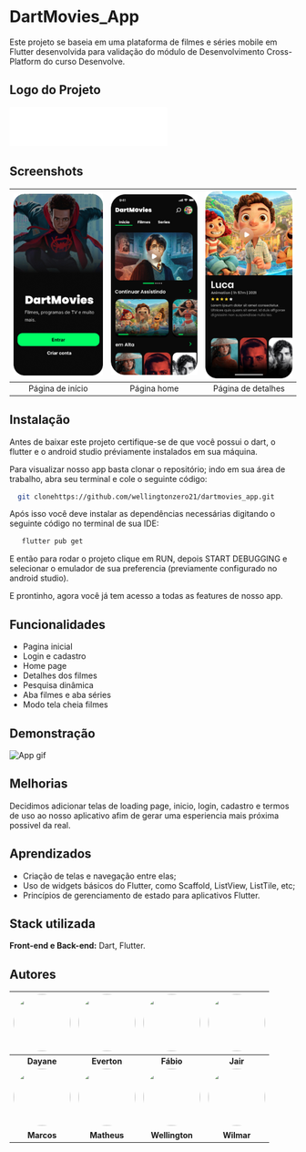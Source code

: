 
# DartMovies_App

Este projeto se baseia em uma plataforma de filmes e séries mobile em Flutter desenvolvida para validação do módulo de Desenvolvimento Cross-Platform do curso Desenvolve.


## Logo do Projeto

![Logo](/assets/docs/logoDartMovies.png)


## Screenshots

| ![Página de início](/assets/docs/Inicio.png) | ![Página home](/assets/docs/home.png) |![Página de detalhes](/assets/docs/details.png) |
|:---:|:---:|:---:|
| Página de início | Página home | Página de detalhes |


## Instalação

Antes de baixar este projeto certifique-se de que você possui o dart, o flutter e o android studio préviamente instalados em sua máquina.

Para visualizar nosso app basta clonar o repositório; indo em sua área de trabalho, abra seu terminal e cole o seguinte código:

```bash
  git clonehttps://github.com/wellingtonzero21/dartmovies_app.git
```
Após isso você deve instalar as dependências necessárias digitando o seguinte código no terminal de sua IDE:

```bash
   flutter pub get  
```

E então para rodar o projeto clique em RUN, depois START DEBUGGING e selecionar o emulador de sua preferencia (previamente configurado no android studio).

E prontinho, agora você já tem acesso a todas as features de nosso app.


## Funcionalidades

- Pagina inicial
- Login e cadastro
- Home page
- Detalhes dos filmes
- Pesquisa dinâmica
- Aba filmes e aba séries 
- Modo tela cheia filmes


## Demonstração

![App gif](/assets/docs/dartmode.gif)


## Melhorias

Decidimos adicionar telas de loading page, inicio, login, cadastro e termos de uso ao nosso aplicativo afim de gerar uma esperiencia mais próxima possivel da real.


## Aprendizados

- Criação de telas e navegação entre elas;
- Uso de widgets básicos do Flutter, como Scaffold, ListView, ListTile, etc;
- Princípios de gerenciamento de estado para aplicativos
Flutter.


## Stack utilizada

**Front-end e Back-end:** Dart, Flutter.


## Autores

| [<img src="https://avatars.githubusercontent.com/u/132092648?v=4" width="100" height="100" style="border-radius:50%">](https://github.com/Dayane99) | [<img src="https://avatars.githubusercontent.com/u/102062191?v=4" width="100" height="100" style="border-radius:50%;">](https://github.com/Evertonaugustoet) | [<img src="https://avatars.githubusercontent.com/u/103072341?v=4" width="100" height="100" style="border-radius:50%;">](https://github.com/fabiorpaz) | [<img src="https://avatars.githubusercontent.com/u/109772332?v=4" width="100" height="100" style="border-radius:50%;">](https://github.com/jairrcarvalho) |
|:---:|:---:|:---:|:---:|
| **Dayane** | **Everton** | **Fábio** | **Jair** |
| [<img src="https://avatars.githubusercontent.com/u/127806006?v=4" width="100" height="100" style="border-radius:50%;">](https://github.com/MarcosBenHurSilva) | [<img src="https://avatars.githubusercontent.com/u/82989763?v=4" width="100" height="100" style="border-radius:50%;">](https://github.com/queirozmat) | [<img src="https://avatars.githubusercontent.com/u/137003398?v=4" width="100" height="100" style="border-radius:50%;">](https://github.com/wellingtonzero21)| [<img src="https://avatars.githubusercontent.com/u/17660137?v=4" width="100" height="100" style="border-radius:50%;">](https://github.com/elasawilmar7) |
| **Marcos** | **Matheus** | **Wellington** | **Wilmar** |
